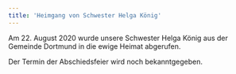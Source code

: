 ```yaml
---
title: 'Heimgang von Schwester Helga König'
---
```


Am 22. August 2020 wurde unsere Schwester Helga König aus der Gemeinde Dortmund in die ewige Heimat abgerufen.

Der Termin der Abschiedsfeier wird noch bekanntgegeben.